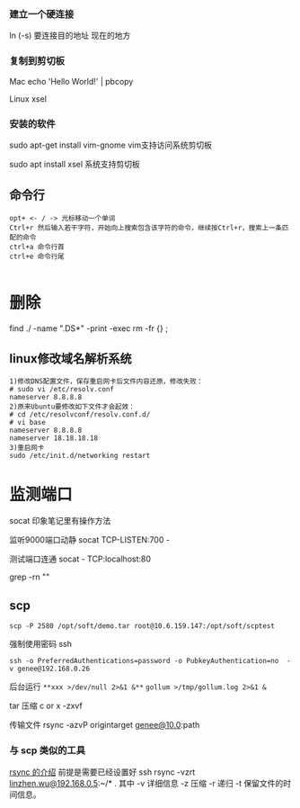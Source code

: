 ### 建立一个硬连接

ln (-s) 要连接目的地址  现在的地方

### 复制到剪切板

 Mac   echo 'Hello World!' | pbcopy

Linux    xsel



### 安装的软件

sudo apt-get install vim-gnome vim支持访问系统剪切板

sudo apt install xsel 系统支持剪切板



## 命令行

```
opt+ <- / -> 光标移动一个单词
Ctrl+r 然后输入若干字符，开始向上搜索包含该字符的命令，继续按Ctrl+r，搜索上一条匹配的命令
ctrl+a 命令行首
ctrl+e 命令行尾


```

# 删除

 find ./ -name ".DS*" -print -exec rm -fr {} \;





## linux修改域名解析系统

```
1)修改DNS配置文件，保存重启网卡后文件内容还原，修改失败：
# sudo vi /etc/resolv.conf
nameserver 8.8.8.8
2)原来Ubuntu要修改如下文件才会起效：
# cd /etc/resolvconf/resolv.conf.d/
# vi base
nameserver 8.8.8.8
nameserver 18.18.18.18
3)重启网卡
sudo /etc/init.d/networking restart
```



# 监测端口 

socat 印象笔记里有操作方法

监听9000端口动静 socat TCP-LISTEN:700 -

测试端口连通 socat - TCP:localhost:80





grep -rn ""



## scp

```
scp -P 2580 /opt/soft/demo.tar root@10.6.159.147:/opt/soft/scptest
```


强制使用密码 ssh

`ssh -o PreferredAuthentications=password -o PubkeyAuthentication=no  -v genee@192.168.0.26`



后台运行 `**xxx >/dev/null 2>&1 &**` `gollum >/tmp/gollum.log 2>&1 &`

tar 压缩   c or x  -zxvf

传输文件   rsync -azvP  origintarget genee@10.0:path


### 与 scp 类似的工具
[rsync 的介绍](https://www.cnblogs.com/f-ck-need-u/p/7220009.html)
    前提是需要已经设置好 ssh
    rsync -vzrt  linzhen.wu@192.168.0.5:~/* .  其中 -v 详细信息  -z 压缩  -r 递归 -t 保留文件的时间信息。
    


